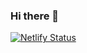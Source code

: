 ### Hi there 👋

<!--
**poulonathan/Poulonathan** is a ✨ _special_ ✨ repository because its `README.md` (this file) appears on your GitHub profile.

Here are some ideas to get you started:

- 🔭 I’m currently working on ...
- 🌱 I’m currently learning ...
- 👯 I’m looking to collaborate on ...
- 🤔 I’m looking for help with ...
- 💬 Ask me about ...
- 📫 How to reach me: ...
- 😄 Pronouns: ...
- ⚡ Fun fact: ...
-->
[![Netlify Status](https://api.netlify.com/api/v1/badges/b50d279b-61db-44b1-b7db-2c273943f479/deploy-status)](https://app.netlify.com/sites/paulnathan/deploys)
